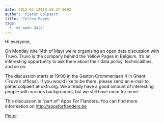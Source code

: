 ```yaml
---
date: 2012-05-12T13:50:27.000Z
author: 'Pieter Colpaert'
title: 'Yellow Pages'
tags:
  - 'we open data'
---
```


Hi everyone,

On Monday (the 14th of May) we’re organising an open data discussion with Truvo. Truvo is the company behind the Yellow Pages in Belgium. It’s an interesting opportunity to ask them about their data policy, technicalities, and so on.

The discussion starts at 19:00 in the Gaston Crommenlaan 4 in Ghent (Truvo’s offices). If you would like to be there, please send an e-mail to pieter.colpaert aŧ okfn.org. We already have a good amount of interesting people with various backgrounds, but we still have room for more.

This discussion is “part of” Apps For Flanders. You can find more information on <http://appsforflanders.be>

[Pieter](http://twitter.com/pietercolpaert)
